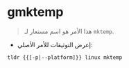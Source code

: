 # gmktemp

> هذا الأمر هو اسم مستعار لـ `mktemp`.

- إعرض التوثيقات للأمر الأصلي:

`tldr {{[-p|--platform]}} linux mktemp`
